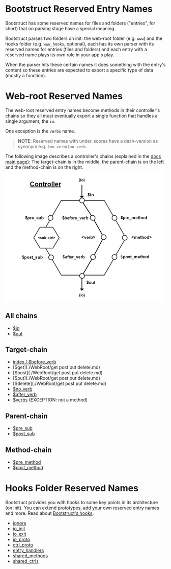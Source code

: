 Bootstruct Reserved Entry Names
===============================
Bootstruct has some reserved names for files and folders ("entries", for short) that on parsing stage have a special meaning.

Bootstruct parses two folders on init: the web-root folder (e.g. `www`) and the hooks folder (e.g. `www_hooks`, optional), each has its own parser with its reserved names for entries (files and folders) and each entry with a reserved name plays its own role in your app's play.

When the parser hits these certain names it does something with the entry's content so these entries are expected to export a specific type of data (mostly a function).




Web-root Reserved Names
=======================
The web-root reserved entry names become methods in their controller's chains so they all must eventually export a single function that handles a single argument, the `io`.

One exception is the `verbs` name.

>**NOTE**: Reserved names with under_scores have a dash-version as synonym e.g. `$no_verb`/`$no-verb`.

The following image describes a controller's chains (explained in the [docs main page](https://github.com/taitulism/Bootstruct/blob/master/README.md#controllers-flow)): The target-chain is in the middle, the parent-chain is on the left and the method-chain is on the right.
![Controller Chart-Flow](https://raw.githubusercontent.com/taitulism/Bootstruct/master/Docs/controller-flowchart.png)




All chains
----------
* [$in](./WebRoot/%24in%20%26%20%24out.md)
* [$out](./WebRoot/%24in%20%26%20%24out.md)




Target-chain
------------
* [index / $before_verb](./WebRoot/index.md)
* [$get](./WebRoot/get post put delete.md)
* [$post](./WebRoot/get post put delete.md)
* [$put](./WebRoot/get post put delete.md)
* [$delete](./WebRoot/get post put delete.md)
* [$no_verb](./WebRoot/%24no_verb.md)
* [$after_verb](./WebRoot/%24after_verb.md)
* [$verbs](./WebRoot/%24verbs.md) (EXCEPTION: not a method)




Parent-chain
------------
* [$pre_sub](./WebRoot/%24pre%20%26%20%24post%20sub.md)
* [$post_sub](./WebRoot/%24pre%20%26%20%24post%20sub.md)




Method-chain
------------
* [$pre_method](./WebRoot/%24pre%20%26%20%24post%20method.md)
* [$post_method](./WebRoot/%24pre%20%26%20%24post%20method.md)




Hooks Folder Reserved Names
===========================
Bootstruct provides you with hooks to some key points in its architecture (on init). You can extend prototypes, add your own reserved entry names and more. Read about [Bootstruct's hooks](../Hooks.md).

* [ignore](./Hooks/ignore.md)
* [io_init](./Hooks/io_init.md)
* [io_exit](./Hooks/io_exit.md)
* [io_proto](./Hooks/io_proto.md)
* [ctrl_proto](./Hooks/ctrl_proto.md)
* [entry_handlers](./Hooks/entry_handlers.md)
* [shared_methods](./Hooks/shared_methods.md)
* [shared_ctrls](./Hooks/shared_ctrls.md)

